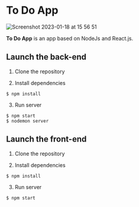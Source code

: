 # To Do App
![Screenshot 2023-01-18 at 15 56 51](https://user-images.githubusercontent.com/69986868/213204609-cbe6673c-592b-40cf-a45c-19e467ec4152.png)

**To Do App** is an app based on NodeJs and React.js.

## Launch the back-end

1. Clone the repository

2. Install dependencies

```
$ npm install
```

3. Run server

```
$ npm start
$ nodemon server
```


## Launch the front-end

1. Clone the repository

2. Install dependencies

```
$ npm install
```

3. Run server

```
$ npm start
```
